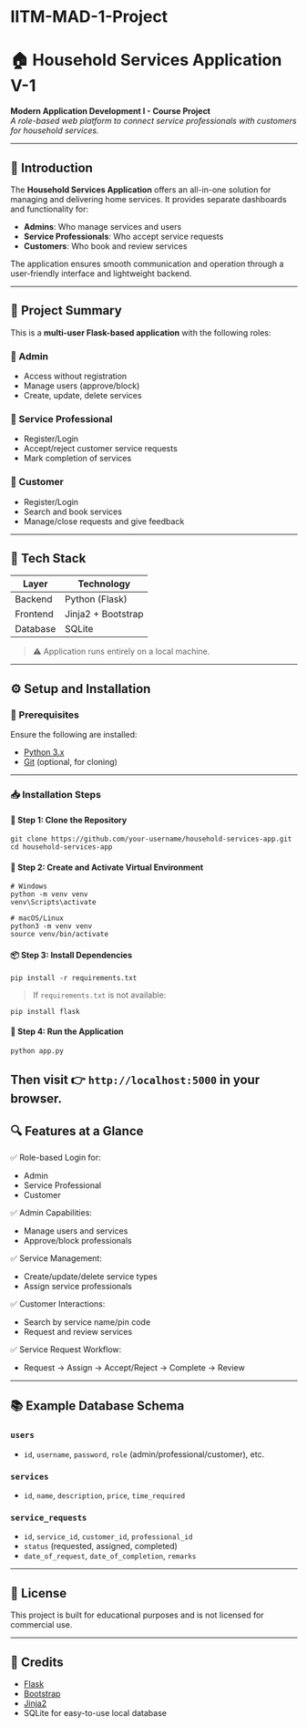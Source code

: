 # IITM-MAD-1-Project
# 🏠 Household Services Application V-1

**Modern Application Development I - Course Project**  
_A role-based web platform to connect service professionals with customers for household services._

---

## 📖 Introduction

The **Household Services Application** offers an all-in-one solution for managing and delivering home services. It provides separate dashboards and functionality for:

- **Admins**: Who manage services and users  
- **Service Professionals**: Who accept service requests  
- **Customers**: Who book and review services  

The application ensures smooth communication and operation through a user-friendly interface and lightweight backend.

---

## 📝 Project Summary

This is a **multi-user Flask-based application** with the following roles:

### 🔑 Admin
- Access without registration
- Manage users (approve/block)
- Create, update, delete services

### 🧰 Service Professional
- Register/Login
- Accept/reject customer service requests
- Mark completion of services

### 👤 Customer
- Register/Login
- Search and book services
- Manage/close requests and give feedback

---

## 🧱 Tech Stack

| Layer       | Technology       |
|-------------|------------------|
| Backend     | Python (Flask)   |
| Frontend    | Jinja2 + Bootstrap |
| Database    | SQLite           |

> ⚠️ Application runs entirely on a local machine.

---

## ⚙️ Setup and Installation

### 🔧 Prerequisites

Ensure the following are installed:

- [Python 3.x](https://www.python.org/downloads/)
- [Git](https://git-scm.com/downloads) (optional, for cloning)

---

### 📥 Installation Steps

#### 📁 Step 1: Clone the Repository
<pre><code>git clone https://github.com/your-username/household-services-app.git
cd household-services-app</code></pre>

#### 🧪 Step 2: Create and Activate Virtual Environment
<pre><code># Windows
python -m venv venv
venv\Scripts\activate

# macOS/Linux
python3 -m venv venv
source venv/bin/activate
</code></pre>

#### 📦 Step 3: Install Dependencies
<pre><code>pip install -r requirements.txt</code></pre>

> If `requirements.txt` is not available:
<pre><code>pip install flask</code></pre>

#### 🚀 Step 4: Run the Application
<pre><code>python app.py</code></pre>

Then visit 👉 `http://localhost:5000` in your browser.
---

## 🔍 Features at a Glance

✅ Role-based Login for:
- Admin
- Service Professional
- Customer

✅ Admin Capabilities:
- Manage users and services
- Approve/block professionals

✅ Service Management:
- Create/update/delete service types
- Assign service professionals

✅ Customer Interactions:
- Search by service name/pin code
- Request and review services

✅ Service Request Workflow:
- Request → Assign → Accept/Reject → Complete → Review

---

## 📚 Example Database Schema

### `users`
- `id`, `username`, `password`, `role` (admin/professional/customer), etc.

### `services`
- `id`, `name`, `description`, `price`, `time_required`

### `service_requests`
- `id`, `service_id`, `customer_id`, `professional_id`
- `status` (requested, assigned, completed)
- `date_of_request`, `date_of_completion`, `remarks`

---

## 📜 License

This project is built for educational purposes and is not licensed for commercial use.

---

## 🙌 Credits

- [Flask](https://flask.palletsprojects.com/)
- [Bootstrap](https://getbootstrap.com/)
- [Jinja2](https://jinja.palletsprojects.com/)
- SQLite for easy-to-use local database
